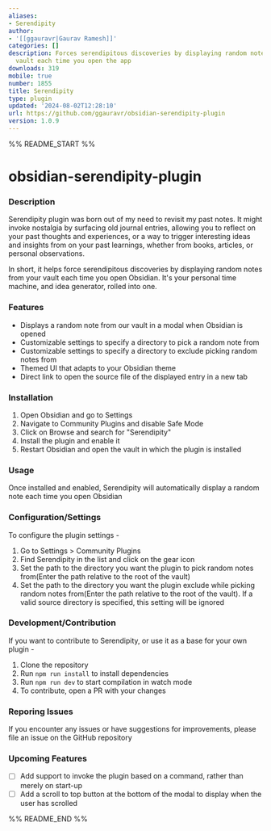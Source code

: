 ```yaml
---
aliases:
- Serendipity
author:
- '[[ggauravr|Gaurav Ramesh]]'
categories: []
description: Forces serendipitous discoveries by displaying random notes from your
  vault each time you open the app
downloads: 319
mobile: true
number: 1855
title: Serendipity
type: plugin
updated: '2024-08-02T12:28:10'
url: https://github.com/ggauravr/obsidian-serendipity-plugin
version: 1.0.9
---
```


%% README_START %%

# obsidian-serendipity-plugin

### Description
Serendipity plugin was born out of my need to revisit my past notes. It might invoke nostalgia by surfacing old journal entries, allowing you to reflect on your past thoughts and experiences, or a way to trigger interesting ideas and insights from on your past learnings, whether from books, articles, or personal observations.

In short, it helps force serendipitous discoveries by displaying random notes from your vault each time you open Obsidian. It's your personal time machine, and idea generator, rolled into one.

### Features
- Displays a random note from our vault in a modal when Obsidian is opened
- Customizable settings to specify a directory to pick a random note from
- Customizable settings to specify a directory to exclude picking random notes from
- Themed UI that adapts to your Obsidian theme
- Direct link to open the source file of the displayed entry in a new tab

### Installation
1. Open Obsidian and go to Settings
2. Navigate to Community Plugins and disable Safe Mode
3. Click on Browse and search for "Serendipity"
3. Install the plugin and enable it
4. Restart Obsidian and open the vault in which the plugin is installed

### Usage
Once installed and enabled, Serendipity will automatically display a random note each time you open Obsidian

### Configuration/Settings
To configure the plugin settings - 
1. Go to Settings > Community Plugins
2. Find Serendipity in the list and click on the gear icon
3. Set the path to the directory you want the plugin to pick random notes from(Enter the path relative to the root of the vault)
4. Set the path to the directory you want the plugin exclude while picking random notes from(Enter the path relative to the root of the vault). If a valid source directory is specified, this setting will be ignored

### Development/Contribution
If you want to contribute to Serendipity, or use it as a base for your own plugin -

1. Clone the repository
2. Run `npm run install` to install dependencies
3. Run `npm run dev` to start compilation in watch mode
4. To contribute, open a PR with your changes

### Reporing Issues
If you encounter any issues or have suggestions for improvements, please file an issue on the GitHub repository

### Upcoming Features
- [ ] Add support to invoke the plugin based on a command, rather than merely on start-up
- [ ] Add a scroll to top button at the bottom of the modal to display when the user has scrolled

%% README_END %%